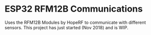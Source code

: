 # ESP32 RFM12B Communications

Uses the RFM12B Modules by HopeRF to communicate with different sensors.
This project has just started (Nov 2018) and is WIP.